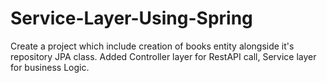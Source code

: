 # Service-Layer-Using-Spring
Create a project which include creation of books entity alongside it's repository JPA class. Added Controller layer for RestAPI call, Service layer for business Logic.
